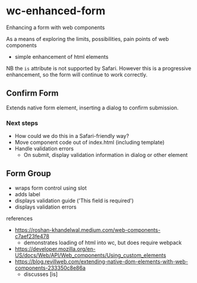 # wc-enhanced-form
Enhancing a form with web components

As a means of exploring the limits, possibilities, pain points of web components
- simple enhancement of html elements

NB the `is` attribute is not supported by Safari. However this is a progressive enhancement, so the form will continue to work correctly.

## Confirm Form

Extends native form element, inserting a dialog to confirm submission.

### Next steps
- How could we do this in a Safari-friendly way?
- Move component code out of index.html (including template)
- Handle validation errors
  - On submit, display validation information in dialog or other element


## Form Group
- wraps form control using slot
- adds label
- displays validation guide ('This field is required')
- displays validation errors

references
- https://roshan-khandelwal.medium.com/web-components-c7aef23fe478
  - demonstrates loading of html into wc, but does require webpack
- https://developer.mozilla.org/en-US/docs/Web/API/Web_components/Using_custom_elements
- https://blog.revillweb.com/extending-native-dom-elements-with-web-components-233350c8e86a
  - discusses [is]
